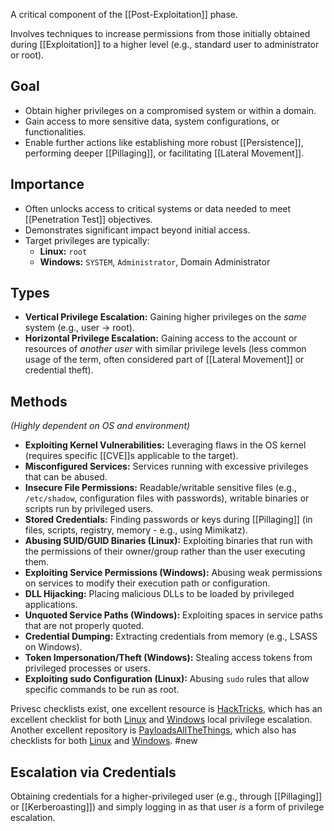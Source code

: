 A critical component of the [[Post-Exploitation]] phase.

Involves techniques to increase permissions from those initially obtained during [[Exploitation]] to a higher level (e.g., standard user to administrator or root).

## Goal

- Obtain higher privileges on a compromised system or within a domain.
- Gain access to more sensitive data, system configurations, or functionalities.
- Enable further actions like establishing more robust [[Persistence]], performing deeper [[Pillaging]], or facilitating [[Lateral Movement]].

## Importance

- Often unlocks access to critical systems or data needed to meet [[Penetration Test]] objectives.
- Demonstrates significant impact beyond initial access.
- Target privileges are typically:
    - **Linux:** `root`
    - **Windows:** `SYSTEM`, `Administrator`, Domain Administrator

## Types

- **Vertical Privilege Escalation:** Gaining higher privileges on the *same* system (e.g., user -> root).
- **Horizontal Privilege Escalation:** Gaining access to the account or resources of *another user* with similar privilege levels (less common usage of the term, often considered part of [[Lateral Movement]] or credential theft).

## Methods

*(Highly dependent on OS and environment)*

- **Exploiting Kernel Vulnerabilities:** Leveraging flaws in the OS kernel (requires specific [[CVE]]s applicable to the target).
- **Misconfigured Services:** Services running with excessive privileges that can be abused.
- **Insecure File Permissions:** Readable/writable sensitive files (e.g., `/etc/shadow`, configuration files with passwords), writable binaries or scripts run by privileged users.
- **Stored Credentials:** Finding passwords or keys during [[Pillaging]] (in files, scripts, registry, memory - e.g., using Mimikatz).
- **Abusing SUID/GUID Binaries (Linux):** Exploiting binaries that run with the permissions of their owner/group rather than the user executing them.
- **Exploiting Service Permissions (Windows):** Abusing weak permissions on services to modify their execution path or configuration.
- **DLL Hijacking:** Placing malicious DLLs to be loaded by privileged applications.
- **Unquoted Service Paths (Windows):** Exploiting spaces in service paths that are not properly quoted.
- **Credential Dumping:** Extracting credentials from memory (e.g., LSASS on Windows).
- **Token Impersonation/Theft (Windows):** Stealing access tokens from privileged processes or users.
- **Exploiting sudo Configuration (Linux):** Abusing `sudo` rules that allow specific commands to be run as root.

Privesc checklists exist, one excellent resource is [HackTricks](https://book.hacktricks.xyz), which has an excellent checklist for both [Linux](https://book.hacktricks.wiki/en/linux-hardening/linux-privilege-escalation-checklist.html) and [Windows](https://book.hacktricks.wiki/en/windows-hardening/checklist-windows-privilege-escalation.html) local privilege escalation. Another excellent repository is [PayloadsAllTheThings](https://github.com/swisskyrepo/PayloadsAllTheThings), which also has checklists for both [Linux](https://github.com/swisskyrepo/PayloadsAllTheThings/blob/master/Methodology%20and%20Resources/Linux%20-%20Privilege%20Escalation.md) and [Windows](https://github.com/swisskyrepo/PayloadsAllTheThings/blob/master/Methodology%20and%20Resources/Windows%20-%20Privilege%20Escalation.md).
#new 

## Escalation via Credentials

Obtaining credentials for a higher-privileged user (e.g., through [[Pillaging]] or [[Kerberoasting]]) and simply logging in as that user *is* a form of privilege escalation. 